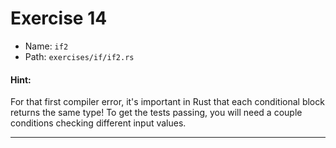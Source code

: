 # Exercise 14

- Name: ```if2```
- Path: ```exercises/if/if2.rs```
#### Hint: 

For that first compiler error, it's important in Rust that each conditional
block returns the same type! To get the tests passing, you will need a couple
conditions checking different input values.


---



